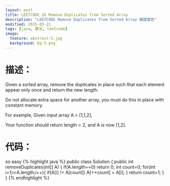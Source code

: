 ```yaml
---
layout: post
title: LEETCODE 26 Remove Duplicates from Sorted Array
description: "LEETCODE Remove Duplicates from Sorted Array 解题报告"
modified: 2015-03-21
tags: [java, 算法, leetcode]
image:
  feature: abstract-5.jpg
  background: bg-5.png
---
```


# 描述：
Given a sorted array, remove the duplicates in place such that each element appear only once and return the new length.

Do not allocate extra space for another array, you must do this in place with constant memory.

For example,
Given input array A = [1,1,2],

Your function should return length = 2, and A is now [1,2].

<!--more-->

# 代码：
so easy
{% highlight java %}
public class Solution {
    public int removeDuplicates(int[] A) {
        if(A.length==0) return 0;
        int count=0;
        for(int i=1;i<A.length;i++){
            if(A[i] != A[count])
                A[++count] = A[i];
        }
        return count+1;
    }
}
{% endhighlight %}
